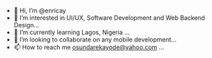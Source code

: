 - 👋 Hi, I’m @enricay
- 👀 I’m interested in  UI/UX, Software Development and Web Backend Design...
- 🌱 I’m currently learning Lagos, Nigeria ...
- 💞️ I’m looking to collaborate on  any mobile development...
- 📫 How to reach me osundarekayode@yahoo.com ...

<!---
enricay/enricay is a ✨ special ✨ repository because its `README.md` (this file) appears on your GitHub profile.
You can click the Preview link to take a look at your changes.
--->
